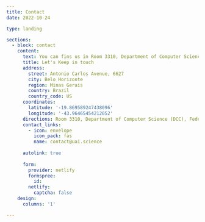 ```yaml
---
title: Contact
date: 2022-10-24

type: landing

sections:
  - block: contact
    content:
      text: You can fins us in Room 3310, Department of Computer Science (DCC), Federal University of Minas Gerais (UFMG). Antonio Carlos Avenue, 6627, Pampulha, Belo Horizonte, Minas Gerais, Brazil.
      title: Let's Keep in touch
      address:
        street: Antonio Carlos Avenue, 6627
        city: Belo Horizonte
        region: Minas Gerais
        country: Brazil
        country_code: US
      coordinates:
        latitude: '-19.869589247438096'
        longitude: '-43.96465454212052'
      directions: Room 3310, Department of Computer Science (DCC), Federal University of Minas Gerais (UFMG)
      contact_links:
        - icon: envelope
          icon_pack: fas
          name: contact@uai.science
    
      autolink: true
    
      form:
        provider: netlify
        formspree:
          id:
        netlify:
          captcha: false
    design:
      columns: '1'

---
```

